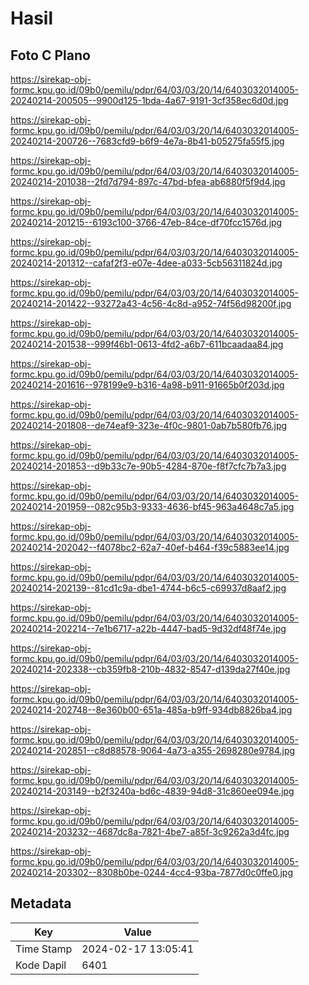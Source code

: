 # Hasil

## Foto C Plano

https://sirekap-obj-formc.kpu.go.id/09b0/pemilu/pdpr/64/03/03/20/14/6403032014005-20240214-200505--9900d125-1bda-4a67-9191-3cf358ec6d0d.jpg

https://sirekap-obj-formc.kpu.go.id/09b0/pemilu/pdpr/64/03/03/20/14/6403032014005-20240214-200726--7683cfd9-b6f9-4e7a-8b41-b05275fa55f5.jpg

https://sirekap-obj-formc.kpu.go.id/09b0/pemilu/pdpr/64/03/03/20/14/6403032014005-20240214-201038--2fd7d794-897c-47bd-bfea-ab6880f5f9d4.jpg

https://sirekap-obj-formc.kpu.go.id/09b0/pemilu/pdpr/64/03/03/20/14/6403032014005-20240214-201215--6193c100-3766-47eb-84ce-df70fcc1576d.jpg

https://sirekap-obj-formc.kpu.go.id/09b0/pemilu/pdpr/64/03/03/20/14/6403032014005-20240214-201312--cafaf2f3-e07e-4dee-a033-5cb56311824d.jpg

https://sirekap-obj-formc.kpu.go.id/09b0/pemilu/pdpr/64/03/03/20/14/6403032014005-20240214-201422--93272a43-4c56-4c8d-a952-74f56d98200f.jpg

https://sirekap-obj-formc.kpu.go.id/09b0/pemilu/pdpr/64/03/03/20/14/6403032014005-20240214-201538--999f46b1-0613-4fd2-a6b7-611bcaadaa84.jpg

https://sirekap-obj-formc.kpu.go.id/09b0/pemilu/pdpr/64/03/03/20/14/6403032014005-20240214-201616--978199e9-b316-4a98-b911-91665b0f203d.jpg

https://sirekap-obj-formc.kpu.go.id/09b0/pemilu/pdpr/64/03/03/20/14/6403032014005-20240214-201808--de74eaf9-323e-4f0c-9801-0ab7b580fb76.jpg

https://sirekap-obj-formc.kpu.go.id/09b0/pemilu/pdpr/64/03/03/20/14/6403032014005-20240214-201853--d9b33c7e-90b5-4284-870e-f8f7cfc7b7a3.jpg

https://sirekap-obj-formc.kpu.go.id/09b0/pemilu/pdpr/64/03/03/20/14/6403032014005-20240214-201959--082c95b3-9333-4636-bf45-963a4648c7a5.jpg

https://sirekap-obj-formc.kpu.go.id/09b0/pemilu/pdpr/64/03/03/20/14/6403032014005-20240214-202042--f4078bc2-62a7-40ef-b464-f39c5883ee14.jpg

https://sirekap-obj-formc.kpu.go.id/09b0/pemilu/pdpr/64/03/03/20/14/6403032014005-20240214-202139--81cd1c9a-dbe1-4744-b6c5-c69937d8aaf2.jpg

https://sirekap-obj-formc.kpu.go.id/09b0/pemilu/pdpr/64/03/03/20/14/6403032014005-20240214-202214--7e1b6717-a22b-4447-bad5-9d32df48f74e.jpg

https://sirekap-obj-formc.kpu.go.id/09b0/pemilu/pdpr/64/03/03/20/14/6403032014005-20240214-202338--cb359fb8-210b-4832-8547-d139da27f40e.jpg

https://sirekap-obj-formc.kpu.go.id/09b0/pemilu/pdpr/64/03/03/20/14/6403032014005-20240214-202748--8e360b00-651a-485a-b9ff-934db8826ba4.jpg

https://sirekap-obj-formc.kpu.go.id/09b0/pemilu/pdpr/64/03/03/20/14/6403032014005-20240214-202851--c8d88578-9064-4a73-a355-2698280e9784.jpg

https://sirekap-obj-formc.kpu.go.id/09b0/pemilu/pdpr/64/03/03/20/14/6403032014005-20240214-203149--b2f3240a-bd6c-4839-94d8-31c860ee094e.jpg

https://sirekap-obj-formc.kpu.go.id/09b0/pemilu/pdpr/64/03/03/20/14/6403032014005-20240214-203232--4687dc8a-7821-4be7-a85f-3c9262a3d4fc.jpg

https://sirekap-obj-formc.kpu.go.id/09b0/pemilu/pdpr/64/03/03/20/14/6403032014005-20240214-203302--8308b0be-0244-4cc4-93ba-7877d0c0ffe0.jpg


## Metadata

| Key        | Value               |
| ---------- | ------------------- |
| Time Stamp | 2024-02-17 13:05:41 |
| Kode Dapil | 6401                |



